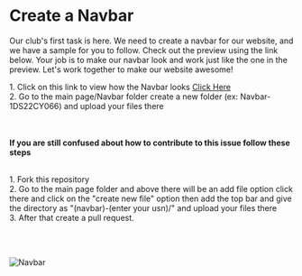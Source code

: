 # Create a Navbar

<p>Our club's first task is here. We need to create a navbar for our website, and we have a sample for you to follow. Check out the preview using the link below. Your job is to make our navbar look and work just like the one in the preview. Let's work together to make our website awesome!</p>
1. Click on this link to view how the Navbar looks   <a href="https://www.figma.com/file/dO75zh9CxXARC865TaTJ40/Navbar?type=design&node-id=1%3A2&mode=design&t=0t2IEbO9YoTULyM1-1">Click Here</a><br>
2. Go to the main page/Navbar folder  create  a new folder (ex: Navbar-1DS22CY066) and upload your files there
<b><p><br><br>If you are still confused about how to contribute to this issue follow these steps</p></b><br>
1. Fork this repository<br>
2. Go to the main page folder and above there will be an add file option  click there and click on the "create new file" option then add the top bar and give the directory as "(navbar)-(enter your usn)/" and upload your files there <br>
3. After that create a pull request. 

<br><br>

![Navbar](https://github.com/Dev-Crew-DSCE-CSCY/Branch-website/assets/135364633/af6af1df-e653-4551-be12-ca463dce1c24)
